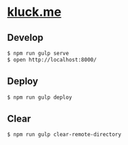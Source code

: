 # [kluck.me](http://kluck.me/)

## Develop

```bash
$ npm run gulp serve
$ open http://localhost:8000/
```

## Deploy

```bash
$ npm run gulp deploy
```

## Clear

```bash
$ npm run gulp clear-remote-directory
```
